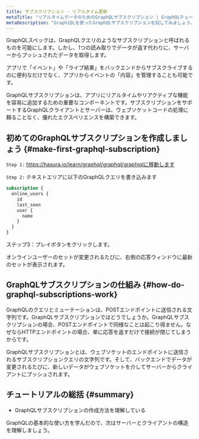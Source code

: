 ```yaml
---
title: サブスクリプション - リアルタイム更新
metaTitle: "リアルタイムデータのためのGraphQLサブスクリプション | GraphQLチュートリアル"
metaDescription: "GraphiQLを使ったGraphQLサブスクリプションを試してみましょう。ウェブソケット経由でプッシュされたライブデータを取得するためのGraphQLサブスクリプションの例"
---
```


GraphQLスペックは、GraphQLクエリのようなサブスクリプションと呼ばれるものを可能にします。しかし、1つの読み取りでデータが返す代わりに、サーバーからプッシュされたデータを取得します。

アプリで「イベント」や「ライブ結果」をバックエンドからサブスクライブするのに便利なだけでなく、アプリからイベントの「内容」を管理することも可能です。

GraphQLサブスクリプションは、アプリにリアルタイムやリアクティブな機能を容易に追加するための重要なコンポーネントです。サブスクリプションをサポートするGraphQLクライアントとサーバーは、ウェブソケットコードの処理に頼ることなく、優れたエクスペリエンスを構築できます。

## 初めてのGraphQLサブスクリプションを作成しましょう {#make-first-graphql-subscription}

`Step 1:` https://hasura.io/learn/graphql/graphql/graphiqlに移動します

`Step 2:` テキストエリアに以下のGraphQLクエリを書き込みます

```graphql
subscription {
  online_users {
    id
    last_seen
    user {
      name
    }
  }
}
```

ステップ3：プレイボタンをクリックします。

オンラインユーザーのセットが変更されるたびに、右側の応答ウィンドウに最新のセットが表示されます。

## GraphQLサブスクリプションの仕組み {#how-do-graphql-subscriptions-work}

GraphQLのクエリとミューテーションは、POSTエンドポイントに送信される文字列です。GraphQLサブスクリプションではどうでしょうか。GraphQLサブスクリプションの場合、POSTエンドポイントで同様なことは起こり得ません。なぜならHTTPエンドポイントの場合、単に応答を返すだけで接続が閉じてしまうからです。

GraphQLサブスクリプションとは、ウェブソケットのエンドポイントに送信されるサブスクリプションクエリの文字列です。そして、バックエンドでデータが変更されるたびに、新しいデータがウェブソケットを介してサーバーからクライアントにプッシュされます。

## チュートリアルの総括 {#summary}

- GraphQLサブスクリプションの作成方法を理解している

GraphQLの基本的な使い方を学んだので、次はサーバーとクライアントの構造を理解しましょう。

